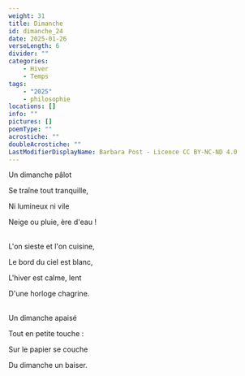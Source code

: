 ```yaml
---
weight: 31
title: Dimanche
id: dimanche_24
date: 2025-01-26
verseLength: 6
divider: ""
categories:
    - Hiver
    - Temps
tags:
    - "2025"
    - philosophie
locations: []
info: ""
pictures: []
poemType: ""
acrostiche: ""
doubleAcrostiche: ""
LastModifierDisplayName: Barbara Post - Licence CC BY-NC-ND 4.0
---
```

Un dimanche pâlot

Se traîne tout tranquille,

Ni lumineux ni vile

Neige ou pluie, ère d'eau !

 \
L'on sieste et l'on cuisine,

Le bord du ciel est blanc,

L'hiver est calme, lent

D'une horloge chagrine.

 \
Un dimanche apaisé

Tout en petite touche :

Sur le papier se couche

Du dimanche un baiser.
